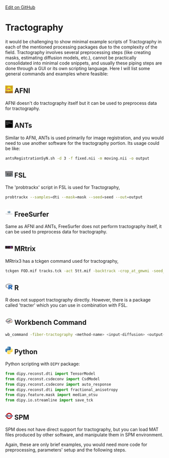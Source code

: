[Edit on GitHub](https://github.com/cmi-dair/NeuRosetta/edit/main/src/diffusion_mri_analysis/tractography.md)
# Tractography

it would be challenging to show minimal example scripts of Tractography in each of the mentioned processing packages due to the complexity of the field. Tractography involves several preprocessing steps (like creating masks, estimating diffusion models, etc.), cannot be practically consolidated into minimal code snippets, and usually these piping steps are done through a GUI or its own scripting language. Here I will list some general commands and examples where feasible:

## <img src="../icons/afni.png" height="24px" /> AFNI

AFNI doesn't do tractography itself but it can be used to preprocess data for tractography. 

## <img src="../icons/ants.png" height="24px" /> ANTs

Similar to AFNI, ANTs is used primarily for image registration, and you would need to use another software for the tractography portion. Its usage could be like:

```bash
antsRegistrationSyN.sh -d 3 -f fixed.nii -m moving.nii -o output
```

## <img src="../icons/fsl.png" height="24px" /> FSL

The 'probtrackx' script in FSL is used for Tractography,

```bash
probtrackx --samples=dti --mask=mask --seed=seed --out=output
```

## <img src="../icons/freesurfer.png" height="24px" /> FreeSurfer

Same as AFNI and ANTs, FreeSurfer does not perform tractography itself, it can be used to preprocess data for tractography.

## <img src="../icons/mrtrix.png" height="24px" /> MRtrix

MRtrix3 has a tckgen command used for tractography,

```bash 
tckgen FOD.mif tracks.tck -act 5tt.mif -backtrack -crop_at_gmwmi -seed_image seeds.mif -select 1000
```

## <img src="../icons/r.png" height="24px" /> R

R does not support tractography directly. However, there is a package called 'tracter' which you can use in combination with FSL.

## <img src="../icons/workbench_command.png" height="24px" /> Workbench Command

```bash
wb_command -fiber-tractography <method-name> <input-diffusion> <output-tractography>
```

## <img src="../icons/python.png" height="24px" /> Python

Python scripting with `DIPY` package:

```python
from dipy.reconst.dti import TensorModel
from dipy.reconst.csdeconv import CsdModel
from dipy.reconst.csdeconv import auto_response
from dipy.reconst.dti import fractional_anisotropy
from dipy.feature.mask import median_otsu
from dipy.io.streamline import save_tck
```

## <img src="../icons/spm.png" height="24px" /> SPM

SPM does not have direct support for tractography, but you can load MAT files produced by other software, and manipulate them in SPM environment.

Again, these are only brief examples, you would need more code for preprocessing, parameters' setup and the following steps.